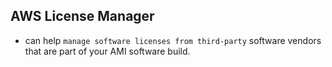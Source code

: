 AWS License Manager
---

- can help `manage software licenses from third-party` software vendors that are part of your AMI software build.
